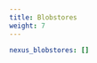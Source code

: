 ```yaml
---
title: Blobstores
weight: 7
---
```


```yaml {filename="group_vars/all.yml"}
nexus_blobstores: []
```
